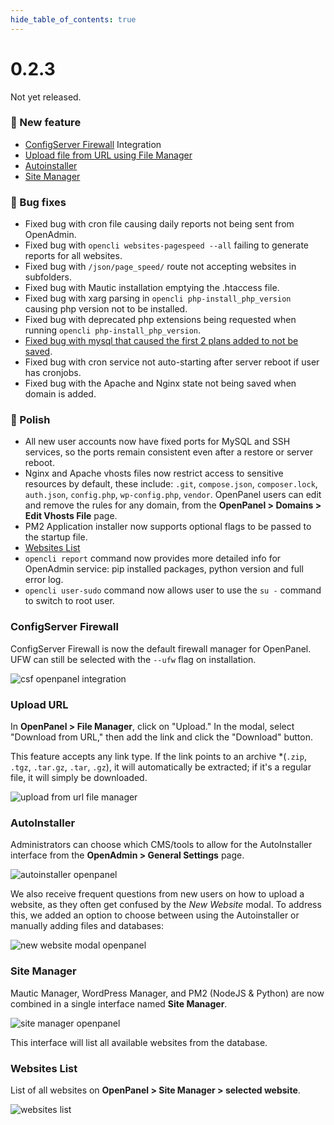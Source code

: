 ```yaml
--- 
hide_table_of_contents: true
---
```



# 0.2.3

Not yet released.


### 🚀 New feature
- [ConfigServer Firewall](#configserver-firewall) Integration
- [Upload file from URL using File Manager](#upload-url)
- [Autoinstaller](#autoinstaller)
- [Site Manager](#site-manager)

### 🐛 Bug fixes
- Fixed bug with cron file causing daily reports not being sent from OpenAdmin.
- Fixed bug with `opencli websites-pagespeed --all` failing to generate reports for all websites.
- Fixed bug with `/json/page_speed/` route not accepting websites in subfolders.
- Fixed bug with Mautic installation emptying the .htaccess file.
- Fixed bug with xarg parsing in `opencli php-install_php_version` causing php version not to be installed.
- Fixed bug with deprecated php extensions being requested when running `opencli php-install_php_version`.
- [Fixed bug with mysql that caused the first 2 plans added to not be saved](https://github.com/stefanpejcic/openpanel-configuration/commit/51c1f1ffe3e4726850ba84992bb050b2c02b8a9c).
- Fixed bug with cron service not auto-starting after server reboot if user has cronjobs.
- Fixed bug with the Apache and Nginx state not being saved when domain is added.




### 💅 Polish

- All new user accounts now have fixed ports for MySQL and SSH services, so the ports remain consistent even after a restore or server reboot.
- Nginx and Apache vhosts files now restrict access to sensitive resources by default, these include: `.git`, `compose.json`, `composer.lock`, `auth.json`, `config.php`, `wp-config.php`, `vendor`. OpenPanel users can edit and remove the rules for any domain, from the **OpenPanel > Domains > Edit Vhosts File** page.
- PM2 Application installer now supports optional flags to be passed to the startup file.
- [Websites List](#websites-list)
- `opencli report` command now provides more detailed info for OpenAdmin service: pip installed packages, python version and full error log.
- `opencli user-sudo` command now allows user to use the `su -` command to switch to root user.


### ConfigServer Firewall

ConfigServer Firewall is now the default firewall manager for OpenPanel. UFW can still be selected with the `--ufw` flag on installation.

![csf openpanel integration](https://i.postimg.cc/2kJ2kgQs/csf-openpanel-023.png)


### Upload URL

In **OpenPanel > File Manager**, click on "Upload." In the modal, select "Download from URL," then add the link and click the "Download" button.

This feature accepts any link type. If the link points to an archive *(`.zip`, `.tgz`, `.tar.gz`, `.tar`, `.gz`), it will automatically be extracted; if it's a regular file, it will simply be downloaded.

![upload from url file manager](https://i.postimg.cc/xT98xwwQ/ezgif-2-6ffcbe189c.gif)


### AutoInstaller

Administrators can choose which CMS/tools to allow for the AutoInstaller interface from the **OpenAdmin > General Settings** page.

![autoinstaller openpanel](https://i.postimg.cc/3RbrBQSB/autoinstaller-v1.png)

We also receive frequent questions from new users on how to upload a website, as they often get confused by the *New Website* modal. To address this, we added an option to choose between using the Autoinstaller or manually adding files and databases:

![new website modal openpanel](https://i.postimg.cc/zBfXKGjv/new-modal.png)


### Site Manager

Mautic Manager, WordPress Manager, and PM2 (NodeJS & Python) are now combined in a single interface named **Site Manager**.

![site manager openpanel](https://i.postimg.cc/gjXztt1P/site-manager.png)


This interface will list all available websites from the database.

### Websites List

List of all websites on **OpenPanel > Site Manager > selected website**.

![websites list](https://i.postimg.cc/cs6yWdwH/siteslist.gif)
